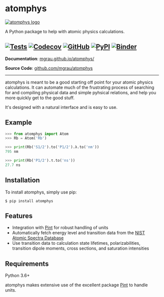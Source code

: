 # atomphys

<p align="left">
  <a href="https://mgrau.github.io/atomphys/"><img src="https://mgrau.github.io/atomphys/img/logo.svg" alt="atomphys logo"></a>
</p>

<!--intro-start-->

A Python package to help with atomic physics calculations.

[![Tests](https://github.com/mgrau/atomphys/actions/workflows/tests.yml/badge.svg)](https://github.com/mgrau/atomphys/actions/workflows/tests.yml)
[![Codecov](https://img.shields.io/codecov/c/github/mgrau/atomphys)](https://app.codecov.io/gh/mgrau/atomphys)
[![GitHub](https://img.shields.io/github/license/mgrau/atomphys)](LICENSE)
[![PyPI](https://img.shields.io/pypi/v/atomphys)](https://pypi.org/project/atomphys/)
[![Binder](https://mybinder.org/badge_logo.svg)](https://mybinder.org/v2/gh/mgrau/atomphys/main?urlpath=%2Ftree%2Fexamples)
---

**Documentation**: [mgrau.github.io/atomphys/](https://mgrau.github.io/atomphys/)

**Source Code**: [github.com/mgrau/atomphys](https://github.com/mgrau/atomphys)

---

atomphys is meant to be a good starting off point for your atomic physics calculations. It can automate much of the frustrating process of searching for and compiling physical data and simple pyhsical relations, and help you more quickly get to the good stuff.

It's designed with a natural interface and is easy to use.

## Example

```python
>>> from atomphys import Atom
>>> Rb = Atom('Rb')

>>> print(Rb('S1/2').to('P1/2').λ.to('nm'))
795 nm

>>> print(Rb('P1/2').τ.to('ns'))
27.7 ns
```

## Installation

To install atomphys, simply use pip:

```console
$ pip install atomphys
```

## Features

- Integration with [Pint](https://pint.readthedocs.io/en/stable/) for robust handling of units
- Automatically fetch energy level and transition data from the [NIST Atomic Spectra Database](https://www.nist.gov/pml/atomic-spectra-database)
- Use transition data to calculation state lifetimes, polarizabilities, transition dipole moments, cross sections, and saturation intensities

## Requirements

Python 3.6+

atomphys makes extensive use of the excellent package [Pint](https://pint.readthedocs.io/en/stable/) to handle units.

<!--intro-end-->
